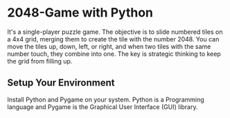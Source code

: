 # 2048-Game with Python


It's a single-player puzzle game. The objective is to slide numbered tiles on a 4x4 grid, merging them to create the tile with the number 2048. You can move the tiles up, down, left, or right, and when two tiles with the same number touch, they combine into one. The key is strategic thinking to keep the grid from filling up.

## Setup Your Environment 
   Install Python and Pygame on your system. Python is a Programming language and Pygame is the Graphical User Interface (GUI) library.
   

